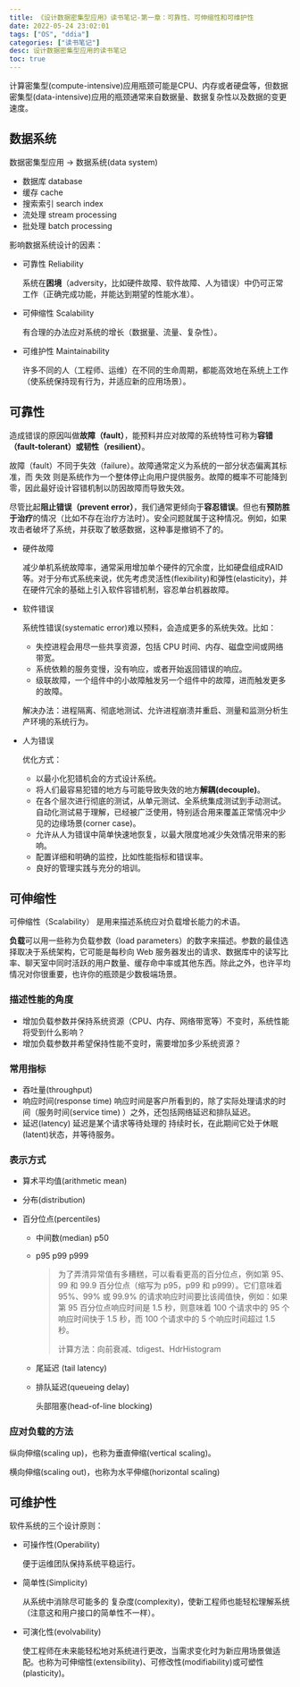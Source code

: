 ```yaml
---
title: 《设计数据密集型应用》读书笔记-第一章：可靠性、可伸缩性和可维护性
date: 2022-05-24 23:02:01
tags: ["OS", "ddia"]
categories: ["读书笔记"]
desc: 设计数据密集型应用的读书笔记
toc: true
---
```


计算密集型(compute-intensive)应用瓶颈可能是CPU、内存或者硬盘等，但数据密集型(data-intensive)应用的瓶颈通常来自数据量、数据复杂性以及数据的变更速度。

<!-- more -->

## 数据系统

数据密集型应用 -> 数据系统(data system)

- 数据库 database
- 缓存 cache
- 搜索索引 search index
- 流处理 stream processing
- 批处理 batch processing

影响数据系统设计的因素：

- 可靠性 Reliability

  系统在**困境**（adversity，比如硬件故障、软件故障、人为错误）中仍可正常工作（正确完成功能，并能达到期望的性能水准）。

- 可伸缩性 Scalability

  有合理的办法应对系统的增长（数据量、流量、复杂性）。

- 可维护性 Maintainability

  许多不同的人（工程师、运维）在不同的生命周期，都能高效地在系统上工作（使系统保持现有行为，并适应新的应用场景）。

## 可靠性

造成错误的原因叫做**故障（fault）**，能预料并应对故障的系统特性可称为**容错（fault-tolerant）**或**韧性（resilient）**。

故障（fault）不同于失效（failure）。故障通常定义为系统的一部分状态偏离其标准，而 失效 则是系统作为一个整体停止向用户提供服务。故障的概率不可能降到零，因此最好设计容错机制以防因故障而导致失效。

尽管比起**阻止错误（prevent error）**，我们通常更倾向于**容忍错误**。但也有**预防胜于治疗**的情况（比如不存在治疗方法时）。安全问题就属于这种情况。例如，如果攻击者破坏了系统，并获取了敏感数据，这种事是撤销不了的。

- 硬件故障

  减少单机系统故障率，通常采用增加单个硬件的冗余度，比如硬盘组成RAID等。对于分布式系统来说，优先考虑灵活性(flexibility)和弹性(elasticity)，并在硬件冗余的基础上引入软件容错机制，容忍单台机器故障。

- 软件错误

  系统性错误(systematic error)难以预料，会造成更多的系统失效。比如：

  - 失控进程会用尽一些共享资源，包括 CPU 时间、内存、磁盘空间或网络带宽。
  - 系统依赖的服务变慢，没有响应，或者开始返回错误的响应。
  - 级联故障，一个组件中的小故障触发另一个组件中的故障，进而触发更多的故障。

  解决办法：进程隔离、彻底地测试、允许进程崩溃并重启、测量和监测分析生产环境的系统行为。

- 人为错误

  优化方式：

  - 以最小化犯错机会的方式设计系统。
  - 将人们最容易犯错的地方与可能导致失效的地方**解耦(decouple)**。
  - 在各个层次进行彻底的测试，从单元测试、全系统集成测试到手动测试。自动化测试易于理解，已经被广泛使用，特别适合用来覆盖正常情况中少见的边缘场景(corner case)。
  - 允许从人为错误中简单快速地恢复，以最大限度地减少失效情况带来的影响。
  - 配置详细和明确的监控，比如性能指标和错误率。
  - 良好的管理实践与充分的培训。

## 可伸缩性

可伸缩性（Scalability） 是用来描述系统应对负载增长能力的术语。

**负载**可以用一些称为负载参数（load parameters）的数字来描述。参数的最佳选择取决于系统架构，它可能是每秒向 Web 服务器发出的请求、数据库中的读写比率、聊天室中同时活跃的用户数量、缓存命中率或其他东西。除此之外，也许平均情况对你很重要，也许你的瓶颈是少数极端场景。

### 描述性能的角度

- 增加负载参数并保持系统资源（CPU、内存、网络带宽等）不变时，系统性能将受到什么影响？
- 增加负载参数并希望保持性能不变时，需要增加多少系统资源？

### 常用指标

- 吞吐量(throughput)
- 响应时间(response time)
  响应时间是客户所看到的，除了实际处理请求的时间（服务时间(service time) ）之外，还包括网络延迟和排队延迟。
- 延迟(latency)
  延迟是某个请求等待处理的 持续时长，在此期间它处于休眠(latent)状态，并等待服务。

### 表示方式

- 算术平均值(arithmetic mean)

- 分布(distribution)

- 百分位点(percentiles)
  
  - 中间数(median) p50
  
  - p95 p99 p999

    > 为了弄清异常值有多糟糕，可以看看更高的百分位点，例如第 95、99 和 99.9 百分位点（缩写为 p95，p99 和 p999）。它们意味着 95%、99% 或 99.9% 的请求响应时间要比该阈值快，例如：如果第 95 百分位点响应时间是 1.5 秒，则意味着 100 个请求中的 95 个响应时间快于 1.5 秒，而 100 个请求中的 5 个响应时间超过 1.5 秒。
    >
    > 计算方法：向前衰减、tdigest、HdrHistogram

  - 尾延迟 (tail latency)

  - 排队延迟(queueing delay)

    头部阻塞(head-of-line blocking)

### 应对负载的方法

纵向伸缩(scaling up)，也称为垂直伸缩(vertical scaling)。

横向伸缩(scaling out)，也称为水平伸缩(horizontal scaling)

## 可维护性

软件系统的三个设计原则：

- 可操作性(Operability)

  便于运维团队保持系统平稳运行。

- 简单性(Simplicity)

  从系统中消除尽可能多的 复杂度(complexity)，使新工程师也能轻松理解系统（注意这和用户接口的简单性不一样）。

- 可演化性(evolvability)

  使工程师在未来能轻松地对系统进行更改，当需求变化时为新应用场景做适配。也称为可伸缩性(extensibility)、可修改性(modifiability)或可塑性(plasticity)。
